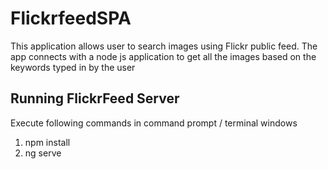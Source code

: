 # FlickrfeedSPA
This application allows user to search images using Flickr public feed. The app connects with a node js application to get all the images based on the keywords typed in by the user

## Running FlickrFeed Server
Execute following commands in command prompt / terminal windows
1. npm install
2. ng serve

